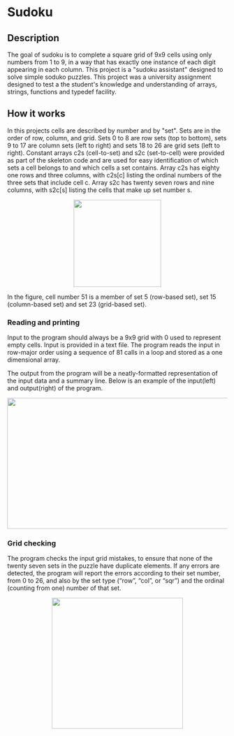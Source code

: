 # Sudoku

## Description
The goal of sudoku is to complete a square grid of 9x9 cells using only numbers from 1 to 9, in a way that has exactly one instance of each digit appearing in each column. This project is a "sudoku assistant" designed to solve simple soduko puzzles. This project was a university assignment designed to test a the student's knowledge and understanding of arrays, strings, functions and typedef facility.


## How it works
In this projects cells are described by number and by "set". Sets are in the order of row, column, and grid. Sets 0 to 8 are row sets (top to bottom), sets 9 to 17 are column sets (left to right) and sets 18 to 26 are grid sets (left to right). Constant arrays c2s (cell-to-set) and s2c (set-to-cell) were provided as part of the skeleton code and are used for easy identification of which sets a cell belongs to and which cells a set contains. Array c2s has eighty one rows and three columns, with c2s[c] listing the ordinal numbers of the three sets that include cell c. Array s2c has twenty seven rows and nine columns, with s2c[s] listing the cells that make up set number s. 

<p width="100%" align="center">
<img src="https://user-images.githubusercontent.com/94183388/169522376-e7e60ce7-5cc6-455c-bb0e-893bd339bca3.png" width="200" height="200">
</p>

In the figure, cell number 51 is a member of set 5 (row-based set), set 15 (column-based set) and set 23 (grid-based set).


### Reading and printing
Input to the program should always be a 9x9 grid with 0 used to represent empty cells. Input is provided in a text file. The program reads the input in row-major order using a sequence of 81 calls in a loop and stored as a one dimensional array. 

The output from the program will be a neatly-formatted representation of the input data and a summary line. Below is an example of the input(left) and output(right) of the program.

<p width="100%" align="center">
<img src="https://user-images.githubusercontent.com/94183388/169520928-4e327f3e-ec0a-48d4-b5a6-0e62f5460c15.png" width="600" height="300">
</p>
                                                                                                                                                 
### Grid checking
The program checks the input grid mistakes, to ensure that none of the twenty seven sets in the puzzle have duplicate elements. If any errors are detected, the program will report the errors according to their set number, from 0 to 26, and also by the set type (“row”, “col”, or “sqr”) and the ordinal (counting from one) number of that set.

<p width="100%" align="center" justify-content="space-between" display="flex>
 <img src="https://user-images.githubusercontent.com/94183388/169524436-130f7472-996d-4ff8-a8f7-e1099a4405a0.png" width="300" height="300" margin-right="100px">
 <img src="https://user-images.githubusercontent.com/94183388/169524476-04a5a7b7-a01c-49ee-9010-70984cbd1456.png" width="300" height="300" margin-left="100px">
</p>


